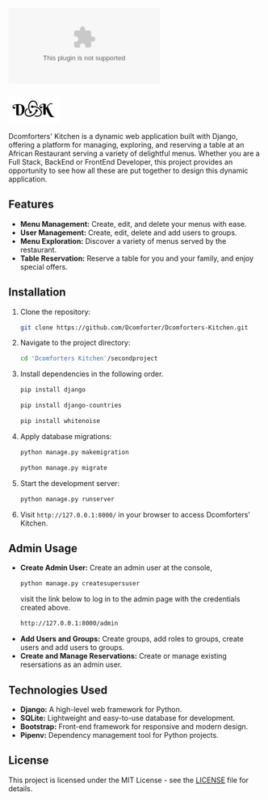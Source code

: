 # ![Dcomforters' Kitchen](dcomforter.pythonanywhere.com) 

![Dcomforters' Kitchen Logo](secondproject/newapp/static/img/DK_logo.png)

Dcomforters' Kitchen is a dynamic web application built with Django, offering a platform for managing, exploring, and reserving a table at an African Restaurant serving a variety of delightful menus. Whether you are a Full Stack, BackEnd or FrontEnd Developer, this project provides an opportunity to see how all these are put together to design this dynamic application.

## Features

- **Menu Management:** Create, edit, and delete your menus with ease.
- **User Management:** Create, edit, delete and add users to groups.
- **Menu Exploration:** Discover a variety of menus served by the restaurant.
- **Table Reservation:** Reserve a table for you and your family, and enjoy special offers.

## Installation

1. Clone the repository:

    ```bash
    git clone https://github.com/Dcomforter/Dcomforters-Kitchen.git
    ```

2. Navigate to the project directory:

    ```bash
    cd 'Dcomforters Kitchen'/secondproject
    ```

3. Install dependencies in the following order.

    ```bash
    pip install django
    ```

     ```bash
    pip install django-countries
    ```

     ```bash
    pip install whitenoise
    ```

4. Apply database migrations:

    ```bash
    python manage.py makemigration
    ```

    ```bash
    python manage.py migrate
    ```

5. Start the development server:

    ```bash
    python manage.py runserver
    ```

6. Visit `http://127.0.0.1:8000/` in your browser to access Dcomforters' Kitchen.

## Admin Usage

- **Create Admin User:** Create an admin user at the console, 
    ```bash
    python manage.py createsupersuser
    ```
    visit the link below to log in to the admin page with the credentials created above.
    ```bash
    http://127.0.0.1:8000/admin
    ```
- **Add Users and Groups:** Create groups, add roles to groups, create users and add users to groups.
- **Create and Manage Reservations:** Create or manage existing resersations as an admin user.

## Technologies Used

- **Django:** A high-level web framework for Python.
- **SQLite:** Lightweight and easy-to-use database for development.
- **Bootstrap:** Front-end framework for responsive and modern design.
- **Pipenv:** Dependency management tool for Python projects.

## License

This project is licensed under the MIT License - see the [LICENSE](LICENSE) file for details.
